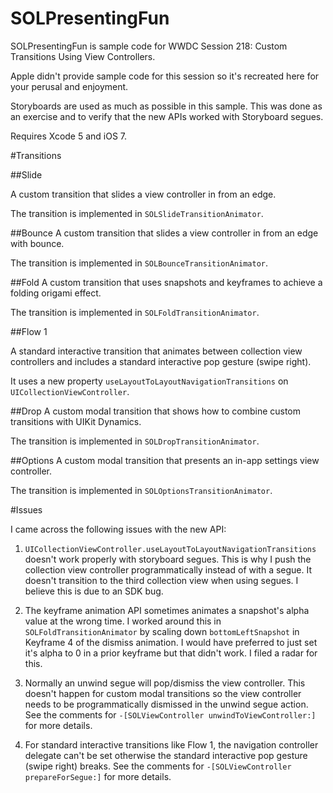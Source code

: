 SOLPresentingFun
================

SOLPresentingFun is sample code for WWDC Session 218: Custom Transitions Using View Controllers.

Apple didn't provide sample code for this session so it's recreated here for your perusal and enjoyment.

Storyboards are used as much as possible in this sample. This was done as an exercise and to verify that the new APIs worked with Storyboard segues.

Requires Xcode 5 and iOS 7.

#Transitions

##Slide

A custom transition that slides a view controller in from an edge.

The transition is implemented in `SOLSlideTransitionAnimator`.

##Bounce
A custom transition that slides a view controller in from an edge with bounce.

The transition is implemented in `SOLBounceTransitionAnimator`. 

##Fold
A custom transition that uses snapshots and keyframes to achieve a folding origami effect. 

The transition is implemented in `SOLFoldTransitionAnimator`. 

##Flow 1

A standard interactive transition that animates between collection view controllers and includes a standard interactive pop gesture (swipe right).

It uses a new property `useLayoutToLayoutNavigationTransitions` on `UICollectionViewController`.

##Drop
A custom modal transition that shows how to combine custom transitions with UIKit Dynamics.

The transition is implemented in `SOLDropTransitionAnimator`. 


##Options
A custom modal transition that presents an in-app settings view controller.

The transition is implemented in `SOLOptionsTransitionAnimator`.


#Issues

I came across the following issues with the new API:

1. `UICollectionViewController.useLayoutToLayoutNavigationTransitions` doesn't work properly with storyboard segues. This is why I push the collection view controller programmatically instead of with a segue. It doesn't transition to the third collection view when using segues. I believe this is due to an SDK bug.

2. The keyframe animation API sometimes animates a snapshot's alpha value at the wrong time. I worked around this in `SOLFoldTransitionAnimator` by scaling down `bottomLeftSnapshot` in Keyframe 4 of the dismiss animation. I would have preferred to just set it's alpha to 0 in a prior keyframe but that didn't work. I filed a radar for this.

3. Normally an unwind segue will pop/dismiss the view controller. This doesn't happen 
 for custom modal transitions so the view controller needs to be programmatically dismissed in the unwind segue action. See the comments for `-[SOLViewController unwindToViewController:]` for more details.
 
4. For standard interactive transitions like Flow 1, the navigation controller delegate can't be set otherwise the standard interactive pop gesture (swipe right) breaks. See the comments for `-[SOLViewController prepareForSegue:]` for more details.